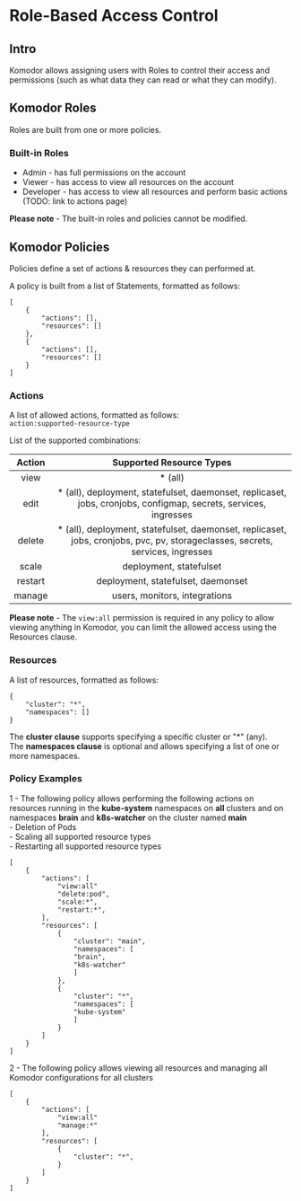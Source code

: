 # Role-Based Access Control

## Intro
Komodor allows assigning users with Roles to control their access and permissions (such as what data they can read or what they can modify).

## Komodor Roles
Roles are built from one or more policies.

### Built-in Roles
- Admin - has full permissions on the account
- Viewer - has access to view all resources on the account
- Developer - has access to view all resources and perform basic actions (TODO: link to actions page)  

**Please note** - The built-in roles and policies cannot be modified.

## Komodor Policies
Policies define a set of actions & resources they can performed at.

A policy is built from a list of Statements, formatted as follows:
```
[   
    {
        "actions": [],
        "resources": []
    },
    {
        "actions": [],
        "resources": []        
    }
]
```
### Actions
A list of allowed actions, formatted as follows:  
`action:supported-resource-type`  

List of the supported combinations:

|  Action 	|                                                    Supported Resource Types                                                    	|
|:-------:	|:------------------------------------------------------------------------------------------------------------------------------:	|
|   view  	| * (all)                                                                                                                        	|
|   edit  	| * (all), deployment, statefulset, daemonset, replicaset, jobs, cronjobs, configmap, secrets, services, ingresses               	|
|  delete 	| * (all), deployment, statefulset, daemonset, replicaset, jobs, cronjobs, pvc, pv, storageclasses, secrets, services, ingresses 	|
|  scale  	| deployment, statefulset                                                                                                        	|
| restart 	| deployment, statefulset, daemonset                                                                                             	|
|  manage 	| users, monitors, integrations                                                                                                  	|

**Please note** - The `view:all` permission is required in any policy to allow viewing anything in Komodor, you can limit the allowed access using the Resources clause.

### Resources
A list of resources, formatted as follows:
```
{
    "cluster": "*",
    "namespaces": []
}
```

The <strong>cluster clause</strong> supports specifying a specific cluster or "*" (any).  
The <strong>namespaces clause</strong> is optional and allows specifying a list of one or more namespaces. 

### Policy Examples
1 - The following policy allows performing the following actions on resources running in the **kube-system** namespaces on **all** clusters and on namespaces **brain** and **k8s-watcher** on the cluster named **main**  
    - Deletion of Pods  
    - Scaling all supported resource types   
    - Restarting all supported resource types   
```
[
    {
        "actions": [
            "view:all"
            "delete:pod",
            "scale:*",
            "restart:*",
        ],
        "resources": [
            {
                "cluster": "main",
                "namespaces": [
                "brain",
                "k8s-watcher"
                ]
            },
            {
                "cluster": "*",
                "namespaces": [
                "kube-system"
                ]
            }
        ]
    }
]
```

2 - The following policy allows viewing all resources and managing all Komodor configurations for all clusters  
```
[
    {
        "actions": [
            "view:all"
            "manage:*"
        ],
        "resources": [
            {
                "cluster": "*",
            }
        ]
    }
]
```

